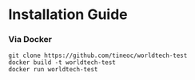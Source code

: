 # Installation Guide

### Via Docker

```
git clone https://github.com/tineoc/worldtech-test
docker build -t worldtech-test
docker run worldtech-test
```
